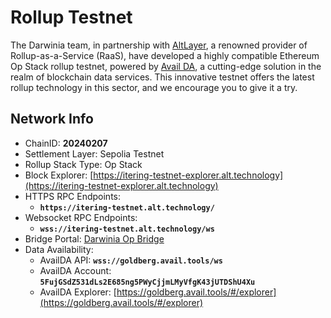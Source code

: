 # Rollup Testnet

The Darwinia team, in partnership with [AltLayer](https://altlayer.io/), a renowned provider of Rollup-as-a-Service (RaaS), have developed a highly compatible Ethereum Op Stack rollup testnet, powered by [Avail DA](https://www.availproject.org/), a cutting-edge solution in the realm of blockchain data services. This innovative testnet offers the latest rollup technology in this sector, and we encourage you to give it a try.

## Network Info

- ChainID: **20240207**
- Settlement Layer: Sepolia Testnet
- Rollup Stack Type: Op Stack
- Block Explorer: [https://itering-testnet-explorer.alt.technology](https://itering-testnet-explorer.alt.technology)
- HTTPS RPC Endpoints:
    - **`https://itering-testnet.alt.technology/`**
- Websocket RPC Endpoints:
    - **`wss://itering-testnet.alt.technology/ws`**
- Bridge Portal: [Darwinia Op Bridge](https://op-bridge.alt.technology/deposit?id=20240207)
- Data Availability:
    - AvailDA API: **`wss://goldberg.avail.tools/ws`**
    - AvailDA Account: **`5FujGSdZ531dLs2E685ng5PWyCjjmLMyVfgK43jUTDShU4Xu`**
    - AvailDA Explorer: [https://goldberg.avail.tools/#/explorer](https://goldberg.avail.tools/#/explorer)